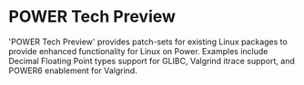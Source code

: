 # POWER Tech Preview

'POWER Tech Preview' provides patch-sets for existing Linux packages to provide enhanced functionality for Linux on Power. Examples include Decimal Floating Point types support for GLIBC, Valgrind itrace support, and POWER6 enablement for Valgrind.
